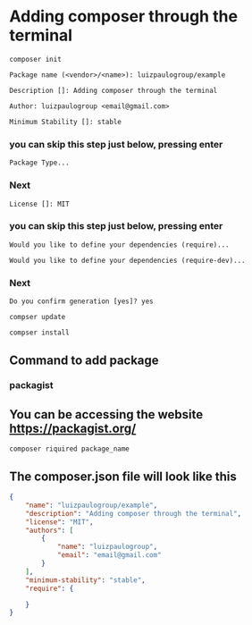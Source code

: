 # Adding composer through the terminal

```PROMPT
composer init
```

```PROMPT
Package name (<vendor>/<name>): luizpaulogroup/example
```

```PROMPT
Description []: Adding composer through the terminal
```

```PROMPT
Author: luizpaulogroup <email@gmail.com>
```

```PROMPT
Minimum Stability []: stable
```

### you can skip this step just below, pressing enter
```PROMPT
Package Type...
```

### Next
```PROMPT
License []: MIT
```

### you can skip this step just below, pressing enter
```PROMPT
Would you like to define your dependencies (require)...
```
```PROMPT
Would you like to define your dependencies (require-dev)...
```

### Next
```PROMPT
Do you confirm generation [yes]? yes
```

```PROMPT
compser update
```

```PROMPT
compser install
```

## Command to add package

### packagist

## You can be accessing the website https://packagist.org/

```PROMPT
composer riquired package_name
```

## The composer.json file will look like this
```JSON
{
    "name": "luizpaulogroup/example",
    "description": "Adding composer through the terminal",
    "license": "MIT",
    "authors": [
        {
            "name": "luizpaulogroup",
            "email": "email@gmail.com"
        }
    ],
    "minimum-stability": "stable",
    "require": {

    }
}
```
